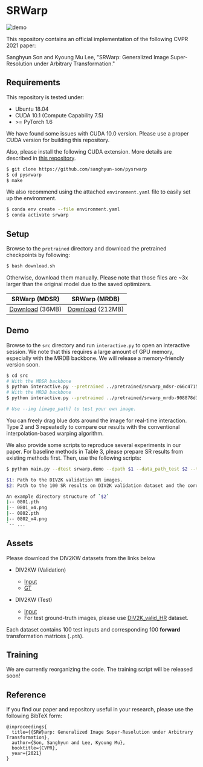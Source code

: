 # SRWarp
![demo](src/record/demo.gif)

This repository contains an official implementation of the following CVPR 2021 paper:

Sanghyun Son and Kyoung Mu Lee, "SRWarp: Generalized Image Super-Resolution under Arbitrary Transformation."

## Requirements

This repository is tested under:
- Ubuntu 18.04
- CUDA 10.1 (Compute Capability 7.5)
- &gt;= PyTorch 1.6

We have found some issues with CUDA 10.0 version.
Please use a proper CUDA version for building this repository. 

Also, please install the following CUDA extension. More details are described in [this repository](https://github.com/sanghyun-son/pysrwarp).
```bash
$ git clone https://github.com/sanghyun-son/pysrwarp
$ cd pysrwarp
$ make
```

We also recommend using the attached `environment.yaml` file to easily set up the environment.
```bash
$ conda env create --file environment.yaml
$ conda activate srwarp
```

## Setup

Browse to the `pretrained` directory and download the pretrained checkpoints by following:
```bash
$ bash download.sh
```
Otherwise, download them manually. Please note that those files are ~3x larger than the original model due to the saved optimizers.

| SRWarp (MDSR) | SRWarp (MRDB) |
|:---:|:---:|
| [Download](https://cv.snu.ac.kr/research/srwarp/srwarp_mdsr-c66c4715.ckpt) (36MB) | [Download](https://cv.snu.ac.kr/research/srwarp/srwarp_mrdb-908878d3.ckpt) (212MB) |


## Demo

Browse to the `src` directory and run `interactive.py` to open an interactive session.
We note that this requires a large amount of GPU memory, especially with the MRDB backbone.
We will release a memory-friendly version soon.
```bash
$ cd src
# With the MDSR backbone
$ python interactive.py --pretrained ../pretrained/srwarp_mdsr-c66c4715.ckpt
# With the MRDB backbone
$ python interactive.py --pretrained ../pretrained/srwarp_mrdb-908878d3.ckpt --backbone mrdb

# Use --img [image_path] to test your own image.
```

You can freely drag blue dots around the image for real-time interaction.
Type 2 and 3 repeatedly to compare our results with the conventional interpolation-based warping algorithm.


We also provide some scripts to reproduce several experiments in our paper.
For baseline methods in Table 3, please prepare SR results from existing methods first.
Then, use the following scripts:
```bash
$ python main.py --dtest srwarp.demo --dpath $1 --data_path_test $2 --trainer srwarp.cv2 --loss loss/srwarp.txt --save srwarp/edsr_x4_cv2 --cv2_interpolation bicubic --cv2_naive --scale 4 --test_only

$1: Path to the DIV2K validation HR images.
$2: Path to the 100 SR results on DIV2K validation dataset and the corresponding forward transformation matrices (`.pth`).
```
```bash
An example directory structure of `$2`
|-- 0801.pth
|-- 0801_x4.png
|-- 0802.pth
|-- 0802_x4.png
`-- ...
```

## Assets

Please download the DIV2KW datasets from the links below
- DIV2KW (Validation)
  - [Input](https://cv.snu.ac.kr/dataset/srwarp/input_valid_v3.tar)
  - [GT](https://cv.snu.ac.kr/dataset/srwarp/gt_valid.tar)

- DIV2KW (Test)
  - [Input](https://cv.snu.ac.kr/dataset/srwarp/input_test_v3.tar)
  - For test ground-truth images, please use [DIV2K_valid_HR](https://data.vision.ee.ethz.ch/cvl/DIV2K/) dataset.

Each dataset contains 100 test inputs and corresponding 100 **forward** transformation matrices (`.pth`).


## Training
We are currently reorganizing the code. The training script will be released soon!


## Reference
If you find our paper and repository useful in your research, please use the following BibTeX form:
```
@inproceedings{
  title={{SRW}arp: Generalized Image Super-Resolution under Arbitrary Transformation},
  author={Son, Sanghyun and Lee, Kyoung Mu},
  booktitle={CVPR},
  year={2021}
}
```
